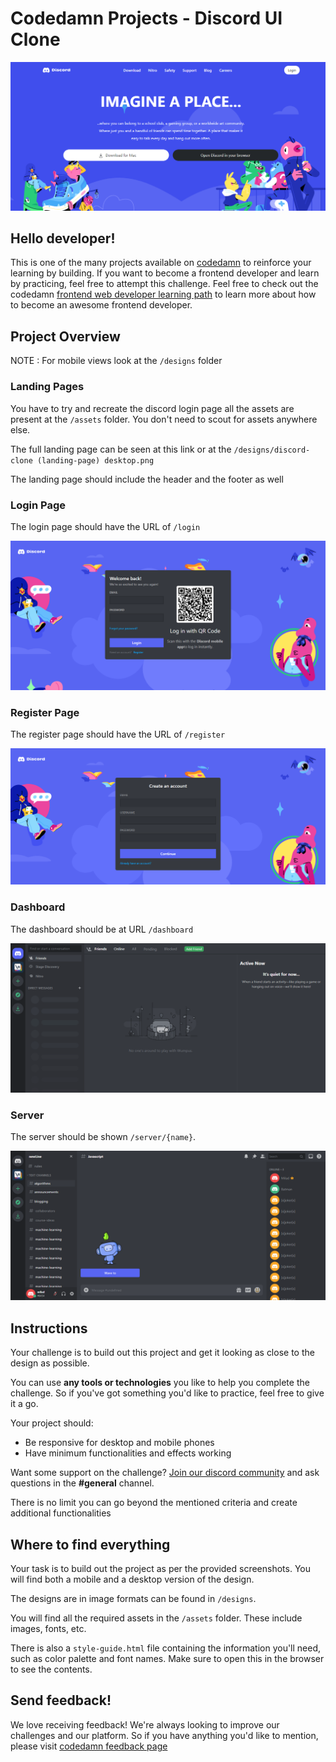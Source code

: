 # Codedamn Projects - Discord UI Clone

![main image](https://raw.githubusercontent.com/codedamn-projects/discord-ui-clone/master/designs/cover-image.png)

## Hello developer!

This is one of the many projects available on [codedamn](https://codedamn.com/projects) to reinforce your learning by building. If you want to become a frontend developer and learn by practicing, feel free to attempt this challenge. Feel free to check out the codedamn [frontend web developer learning path](https://codedamn.com/learning-paths) to learn more about how to become an awesome frontend developer.

## Project Overview

NOTE : For mobile views look at the `/designs` folder

### Landing Pages

You have to try and recreate the discord login page all the assets are present at the `/assets` folder. You don't need to scout for assets anywhere else.

The full landing page can be seen at this link or at the `/designs/discord-clone (landing-page) desktop.png`

The landing page should include the header and the footer as well

### Login Page

The login page should have the URL of `/login`

![slash-login](<https://raw.githubusercontent.com/codedamn-projects/discord-ui-clone/master/designs/discord-clone%20(slash-login).png>)

### Register Page

The register page should have the URL of `/register`

![slash-register](<https://raw.githubusercontent.com/codedamn-projects/discord-ui-clone/master/designs/discord-clone%20(slash-register).png>)

### Dashboard

The dashboard should be at URL `/dashboard`

![dashboard](<https://raw.githubusercontent.com/codedamn-projects/discord-ui-clone/master/designs/discord-clone%20(slash-dashbaord).png>)

### Server

The server should be shown `/server/{name}`.

![server](<https://raw.githubusercontent.com/codedamn-projects/discord-ui-clone/master/designs/discord-clone%20(slash-dashboard-slash-server-1).png>)

## Instructions

Your challenge is to build out this project and get it looking as close to the design as possible.

You can use **any tools or technologies** you like to help you complete the challenge. So if you've got something you'd like to practice, feel free to give it a go.

Your project should:

- Be responsive for desktop and mobile phones
- Have minimum functionalities and effects working

Want some support on the challenge? [Join our discord community](https://cdm.sh/discord) and ask questions in the **#general** channel.

There is no limit you can go beyond the mentioned criteria and create additional functionalities

## Where to find everything

Your task is to build out the project as per the provided screenshots. You will find both a mobile and a desktop version of the design.

The designs are in image formats can be found in `/designs`.

You will find all the required assets in the `/assets` folder. These include images, fonts, etc.

There is also a `style-guide.html` file containing the information you'll need, such as color palette and font names. Make sure to open this in the browser to see the contents.

## Send feedback!

We love receiving feedback! We're always looking to improve our challenges and our platform. So if you have anything you'd like to mention, please visit [codedamn feedback page](https://codedamn.com/contact)
